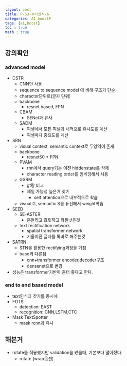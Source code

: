 ```yaml
---
layout: post
title: P-S3-수식인식-6
categories: AI boostP
tags: [ai,boost]
toc : true
math : true
---
```


## 강의확인
### advanced model

- CSTR
  - CNN만 사용
  - sequence to sequence model 에 비해 구조가 단순
  - charactor단위로(글자 단위)
  - backbone
    - resnet based, FPN
  - CBAM
    - SENet과 유사
  - SADM
    - 픽셀에서 모든 픽셀과 내적으로 유사도를 계산
    - 픽셀마다 중요도를 계산
- SRN
  - visual context, semantic context로 두영역이 존재
  - backbone
    - resnet50 + FPN
  - PVAM
    - rnn에서 query되는 이전 hiddenstate를 삭제
    - character reading order를 임베딩해서 사용
  - GSRM
    - gt랑 비교
    - 제일 가능성 높은거 찾기
      - self attention으로 내부적으로 학습
  - visual G, semantic S를 퓨전해서 weight학습
- SEED
  - SE-ASTER
    - 흔들리고 흐릿하고 화질낮은것
  - text rectification network
    - spatial transformer network
    - 기울어진 글자를 똑바로 해주는것
- SATRN
  - STN을 활용한 rectifying과정을 거침
  - base와 다른점
    - cnn+transformer encoder,decoder구조
    - densenet으로 변경
- 성능은 transformer기반이 좀더 좋다고 한다.


### end to end based model
- text인식과 찾기를 동시에
- FOTS
  - detection: EAST
  - recognition: CNN,LSTM,CTC
- Mask TextSpotter
  - mask rcnn과 유사

## 해본거
- rotate를 적용했지만 validation을 봤을때, 기본보다 떨어졌다.
  - rotate (wrap옵션)




